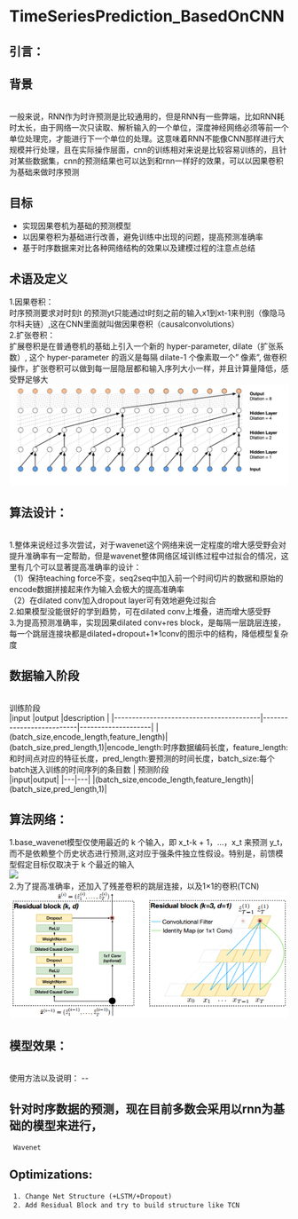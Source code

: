 # TimeSeriesPrediction_BasedOnCNN
引言：
--
背景
-
<br>
一般来说，RNN作为时许预测是比较通用的，但是RNN有一些弊端，比如RNN耗时太长，由于网络一次只读取、解析输入的一个单位，深度神经网络必须等前一个单位处理完，才能进行下一个单位的处理。这意味着RNN不能像CNN那样进行大规模并行处理，且在实际操作层面，cnn的训练相对来说是比较容易训练的，且针对某些数据集，cnn的预测结果也可以达到和rnn一样好的效果，可以以因果卷积为基础来做时序预测

目标
-
* 实现因果卷机为基础的预测模型<br>
* 以因果卷积为基础进行改善，避免训练中出现的问题，提高预测准确率<br>
* 基于时序数据来对比各种网络结构的效果以及建模过程的注意点总结

术语及定义
-
1.因果卷积：<br>
时序预测要求对时刻t 的预测yt只能通过t时刻之前的输入x1到xt-1来判别（像隐马尔科夫链）,这在CNN里面就叫做因果卷积（causalconvolutions）<br>
2.扩张卷积：<br>
扩展卷积是在普通卷机的基础上引入一个新的 hyper-parameter, dilate（扩张系数）, 这个 hyper-parameter 的涵义是每隔 dilate-1 个像素取一个” 像素”, 做卷积操作，扩张卷积可以做到每一层隐层都和输入序列大小一样，并且计算量降低，感受野足够大<br>
![](https://github.com/XiaowanLi2018/TimeSeriesPrediction_BasedOnCNN/blob/master/data/%E5%B1%8F%E5%B9%95%E5%BF%AB%E7%85%A7%202019-01-21%20%E4%B8%8A%E5%8D%8810.10.31.png)
<br>

算法设计：
-
<br>
1.整体来说经过多次尝试，对于wavenet这个网络来说一定程度的增大感受野会对提升准确率有一定帮助，但是wavenet整体网络区域训练过程中过拟合的情况，这里有几个可以显著提高准确率的设计：<br>
（1）保持teaching force不变，seq2seq中加入前一个时间切片的数据和原始的encode数据拼接起来作为输入会极大的提高准确率<br>
（2）在dilated conv加入dropout layer可有效地避免过拟合<br>
2.如果模型没能很好的学到趋势，可在dilated conv上堆叠，进而增大感受野<br>
3.为提高预测准确率，实现因果dilated conv+res block，是每隔一层跳层连接，每一个跳层连接块都是dilated+dropout+1*1conv的图示中的结构，降低模型复杂度<br>

数据输入阶段
-
<br>
训练阶段<br>
|input                                    |output                    |description         |
|-----------------------------------------|--------------------------|--------------------|
|(batch_size,encode_length,feature_length)|(batch_size,pred_length,1)|encode_length:时序数据编码长度，feature_length:和时间点对应的特征长度，pred_length:要预测的时间长度，batch_size:每个batch送入训练的时间序列的条目数              |
预测阶段
<br>
|input|output|
|---|---|
|(batch_size,encode_length,feature_length)|(batch_size,pred_length,1)|

算法网络：
--
1.base_wavenet模型仅使用最近的 k 个输入，即 x_t-k + 1，...，x_t 来预测 y_t，而不是依赖整个历史状态进行预测,这对应于强条件独立性假设。特别是，前馈模型假定目标仅取决于 k 个最近的输入<br>
![](https://github.com/ZhouYuxuanYX/Wavenet-in-Keras-for-Kaggle-Competition-Web-Traffic-Time-Series-Forecasting/blob/master/figures/wavenet.gif)
<br>
2.为了提高准确率，还加入了残差卷积的跳层连接，以及1×1的卷积(TCN)<br>
![](https://github.com/XiaowanLi2018/TimeSeriesPrediction_BasedOnCNN/blob/master/data/Screenshot-from-2018-06-09-162900.png)

模型效果：
--
<br>
使用方法以及说明：
--


针对时序数据的预测，现在目前多数会采用以rnn为基础的模型来进行，
--
     Wavenet
Optimizations:
--
     1. Change Net Structure (+LSTM/+Dropout) 
     2. Add Residual Block and try to build structure like TCN

